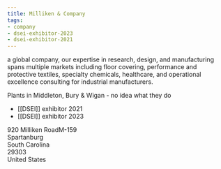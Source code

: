 ```yaml
---
title: Milliken & Company
tags:
- company
- dsei-exhibitor-2023
- dsei-exhibitor-2021
---
```

a global company, our expertise in research, design, and manufacturing spans multiple markets including floor covering, performance and protective textiles, specialty chemicals, healthcare, and operational excellence consulting for industrial manufacturers.

Plants in Middleton, Bury & Wigan - no idea what they do

- [[DSEI]] exhibitor 2021
- [[DSEI]] exhibitor 2023

920 Milliken RoadM-159  
Spartanburg  
South Carolina  
29303  
United States
